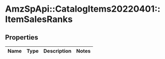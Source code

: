 # AmzSpApi::CatalogItems20220401::ItemSalesRanks

## Properties
Name | Type | Description | Notes
------------ | ------------- | ------------- | -------------

